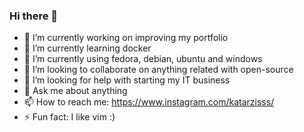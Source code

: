 ### Hi there 👋
- 🔭 I’m currently working on improving my portfolio
- 🌱 I’m currently learning docker
- 👾 I’m currently using fedora, debian, ubuntu and windows
- 👯 I’m looking to collaborate on anything related with open-source
- 🤔 I’m looking for help with starting my IT business
- 💬 Ask me about anything
- 📫 How to reach me: https://www.instagram.com/katarzisss/
- ⚡ Fun fact: I like vim :)

